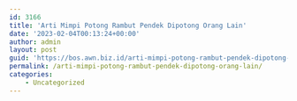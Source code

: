 ```yaml
---
id: 3166
title: 'Arti Mimpi Potong Rambut Pendek Dipotong Orang Lain'
date: '2023-02-04T00:13:24+00:00'
author: admin
layout: post
guid: 'https://bos.awn.biz.id/arti-mimpi-potong-rambut-pendek-dipotong-orang-lain/'
permalink: /arti-mimpi-potong-rambut-pendek-dipotong-orang-lain/
categories:
    - Uncategorized
---
```


